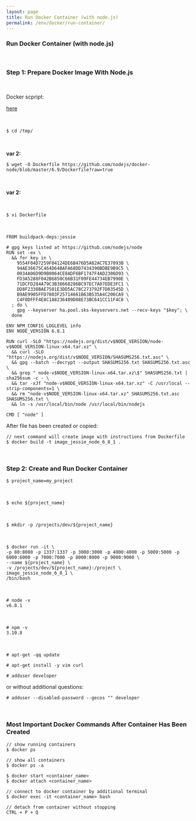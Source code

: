 ```yaml
---
layout: page
title: Run Docker Container (with node.js)
permalink: /env/docker/run-container/
---
```


### Run Docker Container (with node.js)

<br/>

### Step 1: Prepare Docker Image With Node.js

<br/>

Docker scpript:  

<a href="https://github.com/nodejs/docker-node/blob/master/6.9/Dockerfile">here</a>


<br/>

    $ cd /tmp/

<br/>

**var 2:**

    $ wget -O Dockerfile https://github.com/nodejs/docker-node/blob/master/6.9/Dockerfile?raw=true    

<br/>

**var 2:**

<br/>

    $ vi Dockerfile

<br/>

    FROM buildpack-deps:jessie

    # gpg keys listed at https://github.com/nodejs/node
    RUN set -ex \
      && for key in \
        9554F04D7259F04124DE6B476D5A82AC7E37093B \
        94AE36675C464D64BAFA68DD7434390BDBE9B9C5 \
        0034A06D9D9B0064CE8ADF6BF1747F4AD2306D93 \
        FD3A5288F042B6850C66B31F09FE44734EB7990E \
        71DCFD284A79C3B38668286BC97EC7A07EDE3FC1 \
        DD8F2338BAE7501E3DD5AC78C273792F7D83545D \
        B9AE9905FFD7803F25714661B63B535A4C206CA9 \
        C4F0DFFF4E8C1A8236409D08E73BC641CC11F4C8 \
      ; do \
        gpg --keyserver ha.pool.sks-keyservers.net --recv-keys "$key"; \
      done

    ENV NPM_CONFIG_LOGLEVEL info
    ENV NODE_VERSION 6.8.1

    RUN curl -SLO "https://nodejs.org/dist/v$NODE_VERSION/node-v$NODE_VERSION-linux-x64.tar.xz" \
      && curl -SLO "https://nodejs.org/dist/v$NODE_VERSION/SHASUMS256.txt.asc" \
      && gpg --batch --decrypt --output SHASUMS256.txt SHASUMS256.txt.asc \
      && grep " node-v$NODE_VERSION-linux-x64.tar.xz\$" SHASUMS256.txt | sha256sum -c - \
      && tar -xJf "node-v$NODE_VERSION-linux-x64.tar.xz" -C /usr/local --strip-components=1 \
      && rm "node-v$NODE_VERSION-linux-x64.tar.xz" SHASUMS256.txt.asc SHASUMS256.txt \
      && ln -s /usr/local/bin/node /usr/local/bin/nodejs

    CMD [ "node" ]


After file has been created or copied:

    // next command will create image with instructions from Dockerfile
    $ docker build -t image_jessie_node_6_8_1 .


<br/>

### Step 2: Create and Run Docker Container


    $ project_name=my_project

<br/>

    $ echo ${project_name}

<br/>

    $ mkdir -p /projects/dev/${project_name}

<br/>


    $ docker run -it \
    -p 80:8080 -p 1337:1337 -p 3000:3000 -p 4000:4000 -p 5000:5000 -p 6000:6000 -p 7000:7000 -p 8000:8000 -p 9000:9000 \
    --name ${project_name} \
    -v /projects/dev/${project_name}:/project \
    image_jessie_node_6_8_1 \
    /bin/bash

<br/>

    # node -v
    v6.8.1

<br/>

    # npm -v
    3.10.8



<br/>

    # apt-get -qq update

    # apt-get install -y vim curl

    # adduser developer

or without additional questions:

    # adduser --disabled-password --gecos "" developer



<br/>

### Most Important Docker Commands After Container Has Been Created

    // show running containers
    $ docker ps

    // show all containers
    $ docker ps -a

    $ docker start <container_name>
    $ docker attach <container_name>

    // connect to docker container by additional terminal
    $ docker exec -it <container_name> bash

    // detach from container without stopping
    CTRL + P + Q
